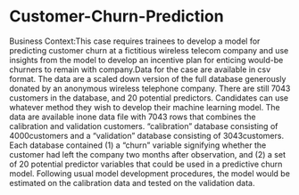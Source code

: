 # Customer-Churn-Prediction
Business Context:This case requires trainees to develop a model for predicting customer churn at a fictitious wireless telecom company and use insights from the model to develop an incentive plan for enticing would-be churners to remain with company.Data for the case are available in csv format. The data are a scaled down version of the full database generously donated by an anonymous wireless telephone company. There are still 7043 customers in the database, and 20 potential predictors. Candidates can use whatever method they wish to develop their machine learning model. The data are available inone data file with 7043 rows that combines the calibration and validation customers. “calibration” database consisting of 4000customers and a “validation” database consisting of 3043customers. Each database contained (1) a “churn” variable signifying whether the customer had left the company two months after observation, and (2) a set of 20 potential predictor variables that could be used in a predictive churn model. Following usual model development procedures, the model would be estimated on the calibration data and tested on the validation data.
